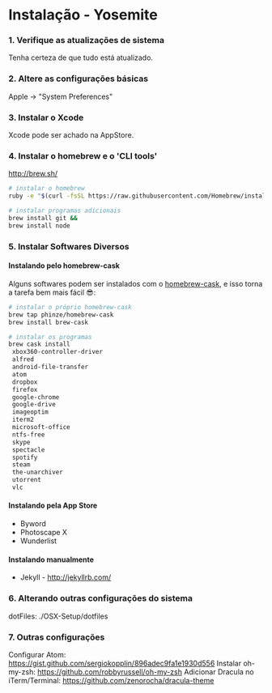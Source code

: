 Instalação - Yosemite
=========================================

### 1. Verifique as atualizações de sistema

Tenha certeza de que tudo está atualizado.


### 2. Altere as configurações básicas 

Apple -> "System Preferences"


### 3. Instalar o Xcode

Xcode pode ser achado na AppStore.


### 4. Instalar o homebrew e o 'CLI tools'

http://brew.sh/

```sh
# instalar o homebrew
ruby -e "$(curl -fsSL https://raw.githubusercontent.com/Homebrew/install/master/install)"

# instalar programas adicionais
brew install git &&
brew install node

```

### 5. Instalar Softwares Diversos

#### Instalando pelo homebrew-cask

Alguns softwares podem ser instalados com o [homebrew-cask](https://github.com/phinze/homebrew-cask), e isso torna a tarefa bem mais fácil :sunglasses::

```sh
# instalar o próprio homebrew-cask
brew tap phinze/homebrew-cask
brew install brew-cask

# instalar os programas
brew cask install 
 xbox360-controller-driver 
 alfred
 android-file-transfer 
 atom
 dropbox
 firefox
 google-chrome
 google-drive
 imageoptim
 iterm2
 microsoft-office
 ntfs-free
 skype
 spectacle
 spotify
 steam
 the-unarchiver
 utorrent
 vlc
```

#### Instalando pela App Store

 - Byword
 - Photoscape X
 - Wunderlist

#### Instalando manualmente

 - Jekyll - http://jekyllrb.com/

### 6. Alterando outras configurações do sistema

dotFiles: ./OSX-Setup/dotfiles

### 7. Outras configurações

Configurar Atom: https://gist.github.com/sergiokopplin/896adec9fa1e1930d556
Instalar oh-my-zsh: https://github.com/robbyrussell/oh-my-zsh
Adicionar Dracula no iTerm/Terminal: https://github.com/zenorocha/dracula-theme

